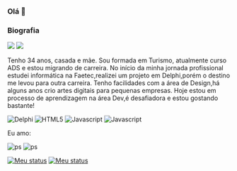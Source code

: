 ### Olá 👋 

### Biografia
<a href="https://www.linkedin.com/in/andressaog88" target="_blank"><img src="https://img.shields.io/badge/-LinkedIn-%230077B5?style=for-the-badge&logo=linkedin&logoColor=white" target="_blank"></a>
<a href="https://instagram.com/andressaog88" target="_blank"><img src="https://img.shields.io/badge/-Instagram-%23E4405F?style=for-the-badge&logo=instagram&logoColor=white" target="_blank"></a>
<p>
Tenho 34 anos, casada e mãe. Sou formada em Turismo, atualmente curso ADS e estou migrando de carreira.
No início da minha jornada profissional estudei informática na Faetec,realizei um projeto em Delphi,porém o destino me levou 
para outra carreira. Tenho facilidades com a área de Design,há alguns anos crio artes digitais para pequenas empresas.
Hoje estou em processo de aprendizagem na área Dev,é desafiadora e estou gostando bastante!



![Delphi](https://img.shields.io/badge/Delphi-B22222?style=for-the-badge&logo=delphi&logoColor=white)
![HTML5](https://img.shields.io/badge/HTML5-E34F26?style=for-the-badge&logo=html5&logoColor=white)
![Javascript](https://img.shields.io/badge/JavaScript-323330?style=for-the-badge&logo=javascript&logoColor=F7DF1E)
![Javascript](https://img.shields.io/badge/PHP-777BB4?style=for-the-badge&logo=php&logoColor=white)


Eu amo:<p> 
![ps](https://img.shields.io/badge/Adobe%20Photoshop-31A8FF?style=for-the-badge&logo=Adobe%20Photoshop&logoColor=black)
![ps](https://img.shields.io/badge/Adobe%20Illustrator-FF9A00?style=for-the-badge&logo=adobe%20illustrator&logoColor=white)
  

[![Meu status](https://github-readme-stats.vercel.app/api?username=andressaog88&show_icons=true&theme=dracula#gh-dark-mode-only)](https://github.com/andressaog88/github-readme-stats#gh-dark-mode-only)
[![Meu status](https://github-readme-stats.vercel.app/api?username=andressaog88&show_icons=true&theme=dracula#gh-light-mode-only)](https://github.com/andressaog88/github-readme-stats#gh-light-mode-only)
